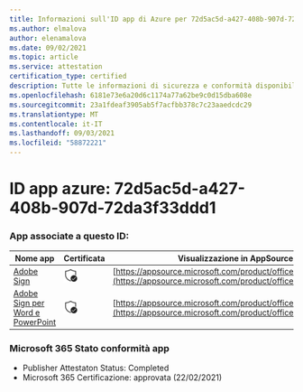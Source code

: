 ```yaml
---
title: Informazioni sull'ID app di Azure per 72d5ac5d-a427-408b-907d-72da3f33ddd1
ms.author: elmalova
author: elenamalova
ms.date: 09/02/2021
ms.topic: article
ms.service: attestation
certification_type: certified
description: Tutte le informazioni di sicurezza e conformità disponibili per 72d5ac5d-a427-408b-907d-72da3f33ddd1.
ms.openlocfilehash: 6181e73e6a20d6c1174a77a62be9c0d15dba608e
ms.sourcegitcommit: 23a1fdeaf3905ab5f7acfbb378c7c23aaedcdc29
ms.translationtype: MT
ms.contentlocale: it-IT
ms.lasthandoff: 09/03/2021
ms.locfileid: "58872221"
---
```

# <a name="azure-app-id-72d5ac5d-a427-408b-907d-72da3f33ddd1"></a>ID app azure: 72d5ac5d-a427-408b-907d-72da3f33ddd1


### <a name="apps-associated-with-this-id"></a>App associate a questo ID:
| **Nome app** | **Certificata** | **Visualizzazione in AppSource** |
|--------------|---------------|-----------------------|
| [Adobe Sign](https://docs.microsoft.com/microsoft-365-app-certification/forward/WA104381233) | <img alt="Certified application badge" src="../media/certified-badge.png" height="25" width="25" /> | [https://appsource.microsoft.com/product/office/WA104381233](https://appsource.microsoft.com/product/office/WA104381233) |
| [Adobe Sign per Word e PowerPoint](https://docs.microsoft.com/microsoft-365-app-certification/forward/WA104381155) | <img alt="Certified application badge" src="../media/certified-badge.png" height="25" width="25" /> | [https://appsource.microsoft.com/product/office/WA104381155](https://appsource.microsoft.com/product/office/WA104381155) |

### <a name="microsoft-365-app-compliance-status"></a>Microsoft 365 Stato conformità app
- Publisher Attestaton Status: Completed
- Microsoft 365 Certificazione: approvata (22/02/2021)
